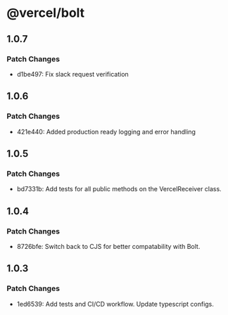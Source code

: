 # @vercel/bolt

## 1.0.7

### Patch Changes

- d1be497: Fix slack request verification

## 1.0.6

### Patch Changes

- 421e440: Added production ready logging and error handling

## 1.0.5

### Patch Changes

- bd7331b: Add tests for all public methods on the VercelReceiver class.

## 1.0.4

### Patch Changes

- 8726bfe: Switch back to CJS for better compatability with Bolt.

## 1.0.3

### Patch Changes

- 1ed6539: Add tests and CI/CD workflow. Update typescript configs.
